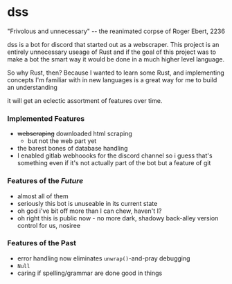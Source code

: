 # dss

"Frivolous and unnecessary" -- the reanimated corpse of Roger Ebert, 2236

dss is a bot for discord that started out as a webscraper. This project is an entirely unnecessary useage of Rust and if
the goal of this project was to make a bot the smart way it would be done in a much higher level language.

So why Rust, then? Because I wanted to learn some Rust, and implementing concepts I'm familiar with in new languages is
a great way for me to build an understanding

it will get an eclectic assortment of features over time.

### Implemented Features

* ~~webscraping~~ downloaded html scraping
    * but not the web part yet
* the barest bones of database handling
* I enabled gitlab webhoooks for the discord channel so i guess that's something even if it's not actually part of the
  bot but a feature of git

### Features of the *Future*

* almost all of them
* seriously this bot is unuseable in its current state
* oh god i've bit off more than I can chew, haven't I?
* oh right this is public now - no more dark, shadowy back-alley version control for us, nosiree

### Features of the Past

* error handling now eliminates `unwrap()`-and-pray debugging
* `Null`
* caring if spelling/grammar are done good in things